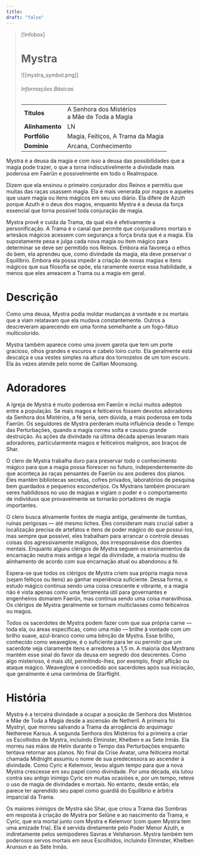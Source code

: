 ```yaml
---
title: 
draft: "false"
---
```

> [!infobox]
> # Mystra
> ![[mystra_symbol.png]]
> ###### Informações Básicas
> | | |
> | ---- | ---- |
> | **Titulos** | A Senhora dos Mistérios<br/>a Mãe de Toda a Magia |
> | **Alinhamento** | LN |
> | **Portfólio** | Magia, Feitiços, A Trama da Magia |
> | **Domínio** | Arcana, Conhecimento |

Mystra é a deusa da magia e com isso a deusa das possibilidades que a magia pode trazer, o que a torna indiscutivelmente a divindade mais poderosa em Faerûn e possivelmente em todo o Realmspace.

Dizem que ela ensinou o primeiro conjurador dos Reinos e permitiu que muitas das raças usassem magia. Ela é mais venerada por magos e aqueles que usam magia ou itens mágicos em seu uso diário. Ela difere de Azuth porque Azuth é o deus dos magos, enquanto Mystra é a deusa da força essencial que torna possível toda conjuração de magia.

Mystra provê e cuida da Trama, da qual ela é efetivamente a personificação. A Trama é o canal que permite que conjuradores mortais e artesãos mágicos acessem com segurança a força bruta que é a magia. Ela supostamente pesa e julga cada nova magia ou item mágico para determinar se deve ser permitido nos Reinos. Embora ela favoreça o ethos do bem, ela aprendeu que, como divindade da magia, ela deve preservar o Equilíbrio. Embora ela possa impedir a criação de novas magias e itens mágicos que sua filosofia se opõe, ela raramente exerce essa habilidade, a menos que eles ameacem a Trama ou a magia em geral.

# Descrição
Como uma deusa, Mystra podia moldar mudanças à vontade e os mortais que a viam relatavam que ela mudava constantemente. Outros a descreveram aparecendo em uma forma semelhante a um fogo-fátuo multicolorido.

Mystra também aparece como uma jovem garota que tem um porte gracioso, olhos grandes e escuros e cabelo loiro curto. Ela geralmente está descalça e usa vestes simples na altura dos tornozelos de um tom escuro. Ela às vezes atende pelo nome de Caitlan Moonsong.

# Adoradores
A igreja de Mystra é muito poderosa em Faerûn e inclui muitos adeptos entre a população. Se mais magos e feiticeiros fossem devotos adoradores da Senhora dos Mistérios, a fé seria, sem dúvida, a mais poderosa em toda Faerûn. Os seguidores de Mystra perderam muita influência desde o Tempo das Perturbações, quando a magia correu solta e causou grande destruição. As ações da divindade na última década apenas levaram mais adoradores, particularmente magos e feiticeiros malignos, aos braços de Shar.

O clero de Mystra trabalha duro para preservar todo o conhecimento mágico para que a magia possa florescer no futuro, independentemente do que aconteça às raças pensantes de Faerûn ou aos poderes dos planos. Eles mantêm bibliotecas secretas, cofres privados, laboratórios de pesquisa bem guardados e pequenos esconderijos. Os Mystrans também procuram seres habilidosos no uso de magias e vigiam o poder e o comportamento de indivíduos que provavelmente se tornarão portadores de magia importantes.

O clero busca ativamente fontes de magia antiga, geralmente de tumbas, ruínas perigosas — até mesmo liches. Eles consideram mais crucial saber a localização precisa de artefatos e itens de poder mágico do que possuí-los, mas sempre que possível, eles trabalham para arrancar o controle dessas coisas dos agressivamente malignos, dos irresponsáveis ​​e dos doentes mentais. Enquanto alguns clérigos de Mystra seguem os ensinamentos da encarnação neutra mais antiga e legal da divindade, a maioria mudou de alinhamento de acordo com sua encarnação atual ou abandonou a fé.

Espera-se que todos os clérigos de Mystra criem sua própria magia nova (sejam feitiços ou itens) ao ganhar experiência suficiente. Dessa forma, o estudo mágico continua sendo uma coisa crescente e vibrante, e a magia não é vista apenas como uma ferramenta útil para governantes e engenheiros domarem Faerûn, mas continua sendo uma coisa maravilhosa. Os clérigos de Mystra geralmente se tornam multiclasses como feiticeiros ou magos.

Todos os sacerdotes de Mystra podem fazer com que sua própria carne — toda ela, ou áreas específicas, como uma mão — brilhe à vontade com um brilho suave, azul-branco como uma bênção de Mystra. Esse brilho, conhecido como weaveglow, é o suficiente para ler ou permitir que um sacerdote veja claramente itens e arredores a 1,5 m. A maioria dos Mystrans mantém esse sinal do favor da deusa em segredo dos descrentes. Como algo misterioso, é mais útil, permitindo-lhes, por exemplo, fingir aflição ou ataque mágico. Weaveglow é concedido aos sacerdotes após sua iniciação, que geralmente é uma cerimônia de Starflight.

# História
Mystra é a terceira divindade a ocupar a posição de Senhora dos Mistérios e Mãe de Toda a Magia desde a ascensão de Netheril. A primeira foi Mystryl, que morreu salvando a Trama da arrogância do arquimago Netherese Karsus. A segunda Senhora dos Mistérios foi a primeira a criar os Escolhidos de Mystra, incluindo Elminster, Khelben e as Sete Irmãs. Ela morreu nas mãos de Helm durante o Tempo das Perturbações enquanto tentava retornar aos planos. No final da Crise Avatar, uma feiticeira mortal chamada Midnight assumiu o nome de sua predecessora ao ascender à divindade. Como Cyric e Kelemvor, levou algum tempo para que a nova Mystra crescesse em seu papel como divindade. Por uma década, ela lutou contra seu antigo inimigo Cyric em muitas ocasiões e, por um tempo, reteve o uso de magia de divindades e mortais. No entanto, desde então, ela parece ter aprendido seu papel como guardiã do Equilíbrio e árbitra imparcial da Trama.

Os maiores inimigos de Mystra são Shar, que criou a Trama das Sombras em resposta à criação de Mystra por Selûne e ao nascimento da Trama, e Cyric, que era mortal junto com Mystra e Kelemvor (com quem Mystra tem uma amizade fria). Ela é servida diretamente pelo Poder Menor Azuth, e indiretamente pelos semipoderes Savras e Velsharoon. Mystra também tem poderosos servos mortais em seus Escolhidos, incluindo Elminster, Khelben Arunsun e as Sete Irmãs.
